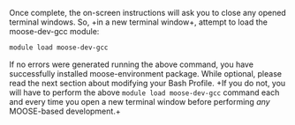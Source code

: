 Once complete, the on-screen instructions will ask you to close any opened terminal windows. So, +in a new terminal window+, attempt to load the moose-dev-gcc module:

```bash
module load moose-dev-gcc
```

If no errors were generated running the above command, you have successfully installed moose-environment package. While optional, please read the next section about modifying your Bash Profile. +If you do not, you will have to perform the above `module load moose-dev-gcc` command each and every time you open a new terminal window before performing *any* MOOSE-based development.+
